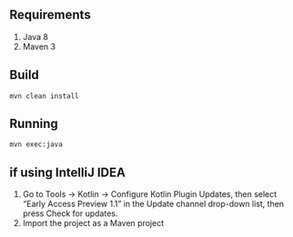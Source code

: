 ## Requirements

1. Java 8 
2. Maven 3

## Build
```
mvn clean install
```
## Running 

```
mvn exec:java 
```

## if using IntelliJ IDEA

1. Go to Tools → Kotlin → Configure Kotlin Plugin Updates, then select “Early Access Preview 1.1” in the Update channel drop-down list, then press Check for updates.
2. Import the project as a Maven project
